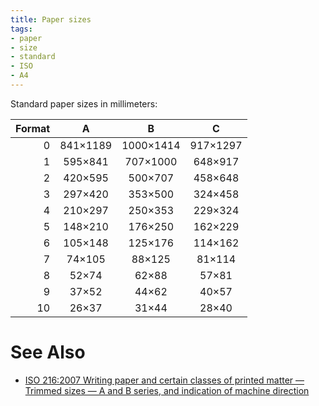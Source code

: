 ```yaml
---
title: Paper sizes
tags:
- paper
- size
- standard
- ISO
- A4
---
```

Standard paper sizes in millimeters:

| Format |    A     |     B     |    C     |
|-------:|:--------:|:---------:|:--------:|
|      0 | 841×1189 | 1000×1414 | 917×1297 |
|      1 | 595×841  |  707×1000 | 648×917  |
|      2 | 420×595  |  500×707  | 458×648  |
|      3 | 297×420  |  353×500  | 324×458  |
|      4 | 210×297  |  250×353  | 229×324  |
|      5 | 148×210  |  176×250  | 162×229  |
|      6 | 105×148  |  125×176  | 114×162  |
|      7 |  74×105  |   88×125  |  81×114  |
|      8 |  52×74   |   62×88   |  57×81   |
|      9 |  37×52   |   44×62   |  40×57   |
|     10 |  26×37   |   31×44   |  28×40   |

# See Also
- [ISO 216:2007 Writing paper and certain classes of printed matter — Trimmed sizes — A and B series, and indication of machine direction](https://www.iso.org/standard/36631.html)
